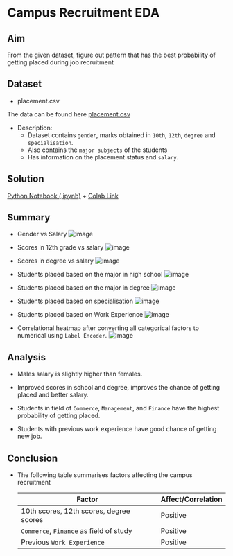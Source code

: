 # Campus Recruitment EDA
## Aim
From the given dataset, figure out pattern that has the best probability of getting placed during job recruitment

## Dataset
* placement.csv

The data can be found here [placement.csv](dataset/placement.csv)

* Description:
    * Dataset contains `gender`, marks obtained in `10th`, `12th`, `degree` and `specialisation`.
    * Also contains the `major subjects` of the students
    * Has information on the placement status and `salary`.

## Solution
[Python Notebook (.ipynb)](campus_recruitment.ipynb) + [Colab Link](https://colab.research.google.com/drive/1HtZCX0T6sKO3k9_cCYriEcenB1SLDlnS?usp=sharing)

## Summary
* Gender vs Salary
![image](images/1.png)

* Scores in 12th grade vs salary
![image](images/2.png)

* Scores in degree vs salary
![image](images/3.png)

* Students placed based on the major in high school
![image](images/4.png)

* Students placed based on the major in degree
![image](images/5.png)

* Students placed based on specialisation
![image](images/6.png)

* Students placed based on Work Experience
![image](images/7.png)

* Correlational heatmap after converting all categorical factors to numerical using `Label Encoder`.
![image](images/8.png)

## Analysis
* Males salary is slightly higher than females.
* Improved scores in school and degree, improves the chance of getting placed and better salary.
* Students in field of `Commerce`, `Management`, and `Finance` have the highest probability of getting placed.

* Students with previous work experience have good chance of getting new job.

## Conclusion
* The following table summarises factors affecting the campus recruitment

    |Factor | Affect/Correlation |
    | ---- | ----- |
    | 10th scores, 12th scores, degree scores | Positive |
    | `Commerce`, `Finance` as field of study  | Positive |
    | Previous `Work Experience` | Positive |




